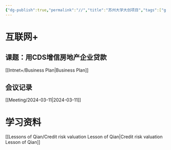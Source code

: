 ```yaml
---
{"dg-publish":true,"permalink":"//","title":"苏州大学大创项目","tags":["gardenEntry"]}
---
```


# 互联网+
## 课题：用CDS增信房地产企业贷款
[[Intnet+/Business Plan\|Business Plan]]
## 会议记录
[[Meeting/2024-03-11\|2024-03-11]]

# 学习资料
[[Lessons of Qian/Credit risk valuation Lesson of Qian\|Credit risk valuation Lesson of Qian]]

